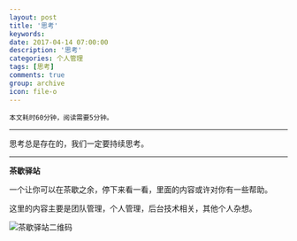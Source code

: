 ```yaml
---
layout: post
title: '思考'
keywords: 
date: 2017-04-14 07:00:00
description: '思考'
categories: 个人管理
tags: [思考]
comments: true
group: archive
icon: file-o
---
```


	本文耗时60分钟，阅读需要5分钟。
- - - 

思考总是存在的，我们一定要持续思考。


----

**茶歇驿站**

一个让你可以在茶歇之余，停下来看一看，里面的内容或许对你有一些帮助。

这里的内容主要是团队管理，个人管理，后台技术相关，其他个人杂想。

![茶歇驿站二维码](http://ww4.sinaimg.cn/large/824dcde4gw1f358o5j022j20by0bywf8.jpg)
